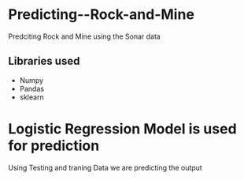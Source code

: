 # Predicting--Rock-and-Mine
Predciting Rock and Mine using the Sonar data

## Libraries used 
- Numpy
- Pandas
- sklearn

# Logistic Regression Model is used for prediction 
Using Testing and traning Data we are predicting the output
